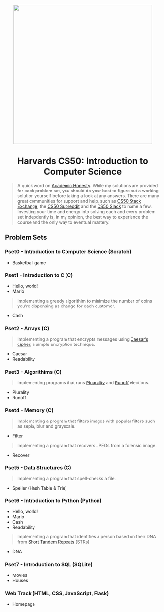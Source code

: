 <div style="text-align: center;">
    <img src="https://i.ytimg.com/vi/FsYdgKO4AQU/maxresdefault.jpg" height="450"/>
    <h1>Harvards CS50: Introduction to Computer Science</h1>
</div>

> A quick word on [Academic Honesty](https://docs.cs50.net/2018/x/syllabus.html#academic-honesty). While my solutions are provided for each problem set, you should do your best to figure out a working solution yourself before taking a look at any answers. There are many great communities for support and help, such as [CS50 Stack Exchange](https://cs50.stackexchange.com/), the [CS50 Subreddit](https://www.reddit.com/r/cs50/) and the [CS50 Slack](http://cs50.edx.org/slack) to name a few. Investing your time and energy into solving each and every problem set indepdently is, in my opinion, the best way to experience the course and the only way to eventual mastery.

## Problem Sets

### Pset0 - Introduction to Computer Science (Scratch)

- Basketball game

### Pset1 - Introduction to C (C)

- Hello, world!
- Mario
> Implementing a greedy algorithim to minimize the number of coins you’re dispensing as change for each customer.
- Cash

### Pset2 - Arrays (C)

> Implementing a program that encrypts messages using [Caesar’s cipher](https://en.wikipedia.org/wiki/Caesar_cipher), a simple encryption technique.

- Caesar
- Readability

### Pset3 - Algorithims (C)

> Implementing programs that runs [Pluarality](https://en.wikipedia.org/wiki/Plurality_voting) and [Runoff](https://www.ncsl.org/research/elections-and-campaigns/primary-runoff-elections.aspx) elections.

- Plurality
- Runoff

### Pset4 - Memory (C)

> Implementing a program that filters images with popular filters such as sepia, blur and grayscale.

- Filter
> Implementing a program that recovers JPEGs from a forensic image.
- Recover

### Pset5 - Data Structures (C)

> Implementing a program that spell-checks a file.

- Speller (Hash Table & Trie)

### Pset6 - Introduction to Python (Python)

- Hello, world!
- Mario
- Cash
- Readability
> Implementing a program that identifies a person based on their DNA from [Short Tandem Repeats](https://en.wikipedia.org/wiki/STR_analysis) (STRs)
- DNA

### Pset7 - Introduction to SQL (SQLite)

- Movies
- Houses

### Web Track (HTML, CSS, JavaScript, Flask)

- Homepage
